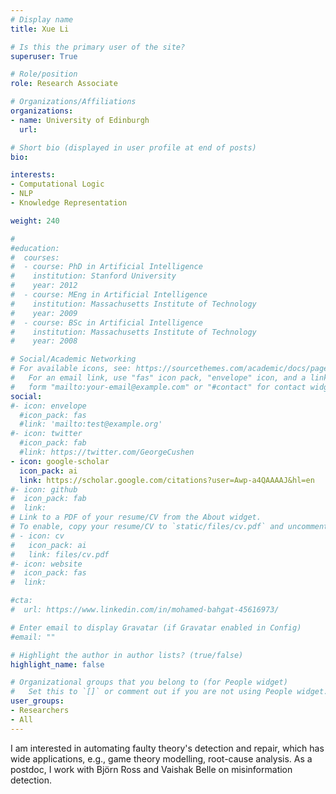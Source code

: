 ```yaml
---
# Display name
title: Xue Li		

# Is this the primary user of the site?
superuser: True 

# Role/position
role: Research Associate

# Organizations/Affiliations
organizations:
- name: University of Edinburgh
  url: 

# Short bio (displayed in user profile at end of posts)
bio: 

interests:
- Computational Logic
- NLP
- Knowledge Representation

weight: 240

#
#education:
#  courses:
#  - course: PhD in Artificial Intelligence
#    institution: Stanford University
#    year: 2012
#  - course: MEng in Artificial Intelligence
#    institution: Massachusetts Institute of Technology
#    year: 2009
#  - course: BSc in Artificial Intelligence
#    institution: Massachusetts Institute of Technology
#    year: 2008

# Social/Academic Networking
# For available icons, see: https://sourcethemes.com/academic/docs/page-builder/#icons
#   For an email link, use "fas" icon pack, "envelope" icon, and a link in the
#   form "mailto:your-email@example.com" or "#contact" for contact widget.
social:
#- icon: envelope
  #icon_pack: fas
  #link: 'mailto:test@example.org'
#- icon: twitter
  #icon_pack: fab
  #link: https://twitter.com/GeorgeCushen
- icon: google-scholar
  icon_pack: ai
  link: https://scholar.google.com/citations?user=Awp-a4QAAAAJ&hl=en
#- icon: github
#  icon_pack: fab
#  link: 
# Link to a PDF of your resume/CV from the About widget.
# To enable, copy your resume/CV to `static/files/cv.pdf` and uncomment the lines below.
# - icon: cv
#   icon_pack: ai
#   link: files/cv.pdf
#- icon: website
#  icon_pack: fas
#  link:

#cta:
#  url: https://www.linkedin.com/in/mohamed-bahgat-45616973/

# Enter email to display Gravatar (if Gravatar enabled in Config)
#email: ""

# Highlight the author in author lists? (true/false)
highlight_name: false

# Organizational groups that you belong to (for People widget)
#   Set this to `[]` or comment out if you are not using People widget.
user_groups:
- Researchers 
- All 
---
```


I am interested in automating faulty theory's detection and repair, which has wide applications, e.g., game theory modelling, root-cause analysis. As a postdoc, I work with Björn Ross and Vaishak Belle on misinformation detection.		